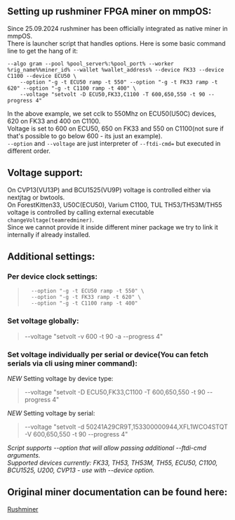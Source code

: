 ## Setting up rushminer FPGA miner on mmpOS:
Since 25.09.2024 rushminer has been officially integrated as native miner in mmpOS.  
There is launcher script that handles options. Here is some basic command line to get the hang of it:  
```
--algo gram --pool %pool_server%:%pool_port% --worker %rig_name%%miner_id% --wallet %wallet_address% --device FK33 --device C1100 --device ECU50 \
	--option "-g -t ECU50 ramp -t 550" --option "-g -t FK33 ramp -t 620" --option "-g -t C1100 ramp -t 400" \
	--voltage "setvolt -D ECU50,FK33,C1100 -T 600,650,550 -t 90 --progress 4"
```
In the above example, we set cclk to 550Mhz on ECU50(U50C) devices, 620 on FK33 and 400 on C1100.  
Voltage is set to 600 on ECU50, 650 on FK33 and 550 on C1100(not sure if that's possible to go below 600 - its just an example).  
`--option` and `--voltage` are just interpreter of `--ftdi-cmd=` but executed in different order.  

## Voltage support:
On CVP13(VU13P) and BCU1525(VU9P) voltage is controlled either via nextjtag or bwtools.  
On ForestKitten33, U50C(ECU50), Varium C1100, TUL TH53/TH53M/TH55 voltage is controlled by calling external executable `changeVoltage(teamredminer)`.  
Since we cannot provide it inside different miner package we try to link it internally if already installed.  

## Additional settings:
### Per device clock settings:
>       --option "-g -t ECU50 ramp -t 550" \
>       --option "-g -t FK33 ramp -t 620" \
>       --option "-g -t C1100 ramp -t 400"
>
### Set voltage globally:  
>	--voltage "setvolt -v 600 -t 90 -a --progress 4"  
>
### Set voltage individually per serial or device(You can fetch serials via cli using miner command):    
*NEW* Setting voltage by device type:  
>	--voltage "setvolt -D ECU50,FK33,C1100 -T 600,650,550 -t 90 --progress 4"  
>
*NEW* Setting voltage by serial:  
>	--voltage "setvolt -d 50241A29CR9T,153300000944,XFL1WCO4STQT -V 600,650,550 -t 90 --progress 4"  
>
*Script supports --option that will allow passing additional --ftdi-cmd arguments.*  
*Supported devices currently: FK33, TH53, TH53M, TH55, ECU50, C1100, BCU1525, U200, CVP13 - use with --device option.*

## Original miner documentation can be found here:  
[Rushminer](https://github.com/quayd/RushMiner) 
